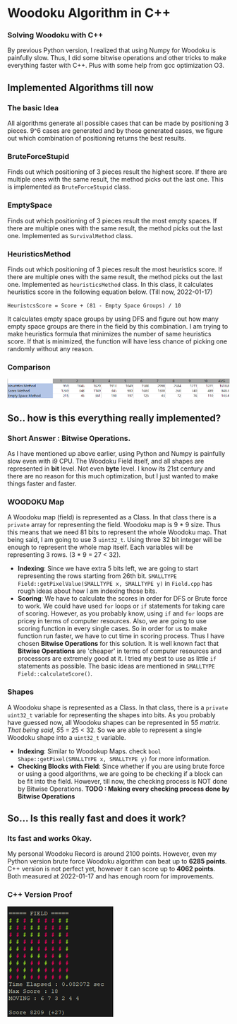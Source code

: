 # Woodoku Algorithm in C++
### Solving Woodoku with C++ 
By previous Python version, I realized that using Numpy for Woodoku is painfully slow. Thus, I did some bitwise operations and other tricks to make everything faster with C++. Plus with some help from gcc optimization O3.
## Implemented Algorithms till now
### The basic Idea
All algorithms generate all possible cases that can be made by positioning 3 pieces. 9^6 cases are generated and by those generated cases, we figure out which combination of positioning returns the best results. 
### BruteForceStupid
Finds out which positioning of 3 pieces result the highest score. If there are multiple ones with the same result, the method picks out the last one. This is implemented as `BruteForceStupid` class.
### EmptySpace
Finds out which positioning of 3 pieces result the most empty spaces. If there are multiple ones with the same result, the method picks out the last one. Implemented as `SurvivalMethod` class.
### HeuristicsMethod
Finds out which positioning of 3 pieces result the most heuristics score. If there are multiple ones with the same result, the method picks out the last one. Implemented as `heuristicsMethod` class. In this class, it calculates heuristics score in the following equation below. (Till now, 2022-01-17)

    HeuristcsScore = Score + (81 - Empty Space Groups) / 10
It calculates empty space groups by using DFS and figure out how many empty space groups are there in the field by this combination. I am trying to make heuristics formula that minimizes the number of same heuristics score. If that is minimized, the function will have less chance of picking one randomly without any reason.

### Comparison
![comp_2022_01_17.png](https://github.com/gooday2die/WoodokuAlgorithm/raw/main/picture/comp_2022_01_17.png)

## So.. how is this everything really implemented?
### Short Answer : Bitwise Operations.
As I have mentioned up above earlier, using Python and Numpy is painfully slow even with i9 CPU. The Woodoku Field itself, and all shapes are represented in **bit** level. Not even **byte** level. I know its 21st century and there are no reason for this much optimization, but I just wanted to make things faster and faster.

### WOODOKU Map
A Woodoku map (field) is represented as a Class. In that class there is a `private` array for representing the field. Woodoku map is 9 * 9 size. Thus this means that we need 81 bits to represent the whole  Woodoku map. That being said, I am going to use 3 `uint32_t`. Using three 32 bit integer will be enough to represent the whole map itself. Each variables will be representing 3 rows. (3 * 9 = 27 < 32).

- **Indexing**: Since we have extra 5 bits left, we are going to start representing the rows starting from 26th bit. `SMALLTYPE Field::getPixelValue(SMALLTYPE x, SMALLTYPE y)` in `Field.cpp` has rough ideas about how I am indexing those bits.
- **Scoring**: We have to calculate the scores in order for DFS or Brute force to work. We could have used `for` loops or `if` statements for taking care of scoring. However, as you probably know, using `if` and `for` loops are pricey in terms of computer resources. Also, we are going to use scoring function in every single cases. So in order for us to make function run faster, we have to cut time in scoring process. Thus I have chosen **Bitwise Operations** for this solution. It is well known fact that **Bitwise Operations** are 'cheaper' in terms of computer resources and processors are extremely good at it. I tried my best to use as little `if` statements as possible. The basic ideas are mentioned in `SMALLTYPE Field::calculateScore()`.   

### Shapes
A Woodoku shape is represented as a Class. In that class, there is a `private` `uint32_t` variable for representing the shapes into bits. As you probably have guessed now, all Woodoku shapes can be represented in 5*5 matrix. That being said, 5*5 = 25 < 32. So we are able to represent a single Woodoku shape into a `uint32_t` variable. 

- **Indexing**: Similar to Woodokup Maps. check `bool Shape::getPixel(SMALLTYPE x, SMALLTYPE y)` for more information.
- **Checking Blocks with Field**: Since whether if you are using brute force or using a good algorithms, we are going to be checking if a block can be fit into the field. However, till now, the checking process is NOT done by Bitwise Operations. **TODO : Making every checking process done by Bitwise Operations**
## So... Is this really fast and does it work?
### Its fast and works Okay.
My personal Woodoku Record is around 2100 points. However, even my Python version brute force Woodoku algorithm can beat up to **6285 points**. C++ version is not perfect yet, however it can score up to **4062 points**. Both measured at 2022-01-17 and has enough room for improvements.

### C++ Version Proof
![YeahItWorks1](https://github.com/gooday2die/WoodokuAlgorithm/raw/main/picture/YeahItWorks2.png)

